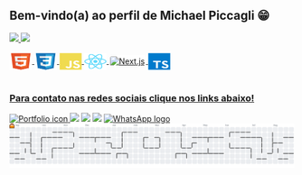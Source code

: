 ## Bem-vindo(a) ao perfil de Michael Piccagli 😁

 <div>
   <a href="https://github.com/michaelpiccagli">
   <img height="180em" src="https://github-readme-stats.vercel.app/api?username=michaelpiccagli&show_icons=true&theme=tokyonight&include_all_commits=true&count_private=true"/>
   <img height="180em" src="https://github-readme-stats.vercel.app/api/top-langs/?username=michaelpiccagli&layout=compact&langs_count=6&theme=tokyonight"/>

</div>
<div style="display: inline_block"><br>
  <img align="center" alt="HTML" height="30" width="40" src="https://raw.githubusercontent.com/devicons/devicon/master/icons/html5/html5-original.svg">
  <img align="center" alt="CSS" height="30" width="40" src="https://raw.githubusercontent.com/devicons/devicon/master/icons/css3/css3-original.svg">
  <img align="center" alt="Js" height="30" width="40" src="https://raw.githubusercontent.com/devicons/devicon/master/icons/javascript/javascript-plain.svg"> 
  <img align="center" alt="React" height="30" width="40" src="https://raw.githubusercontent.com/devicons/devicon/master/icons/react/react-original.svg">
  <img align="center" alt="Next.js" height="30" width="40" src="https://cdn.jsdelivr.net/gh/devicons/devicon/icons/nextjs/nextjs-original-wordmark.svg" style="background-color: white; border-radius: 5px; padding: 2px;">
  <img align="center" alt="TypeScript" height="30" width="40" src="https://raw.githubusercontent.com/devicons/devicon/master/icons/typescript/typescript-original.svg">
</div>

 <br>
 
  ### Para contato nas redes sociais clique nos links abaixo!
 
<div> 
    <a href="https://michaelpiccagli.netlify.app/">
      <img src="https://img.shields.io/static/v1?message=Portfolio&logo=web&label=&color=AA1DEF&logoColor=white&labelColor=&style=for-the-badge" height="28"  alt="Portfolio icon" target="_blank"/>
    </a>
    <a href="https://www.linkedin.com/in/michaelpiccagli" target="_blank"><img src="https://img.shields.io/badge/-LinkedIn-%230077B5?style=for-the-badge&logo=linkedin&logoColor=white" target="_blank"></a> 
    <a href = "mailto:michael89piccagli@gmail.com"><img src="https://img.shields.io/badge/-Gmail-%23333?style=for-the-badge&logo=gmail&logoColor=white" target="_blank"></a>
    <a href="https://instagram.com/michael_piccagli" target="_blank"><img src="https://img.shields.io/badge/-Instagram-%23E4405F?style=for-the-badge&logo=instagram&logoColor=white" target="_blank"></a>
    <a href="https://wa.me/5511947376865">
     <img src="https://img.shields.io/static/v1?message=WhatsApp&logo=whatsapp&label=&color=25D366&logoColor=white&labelColor=&style=for-the-badge" height="28" alt="WhatsApp logo" />
    </a>

  <picture>
     <source media="(prefers-color-scheme: dark)" srcset="https://raw.githubusercontent.com/michaelpiccagli/michaelpiccagli/output/pacman-contribution-graph-dark.svg">
     <source media="(prefers-color-scheme: light)" srcset="https://raw.githubusercontent.com/michaelpiccagli/michaelpiccagli/output/pacman-contribution-graph.svg">
     <img alt="pacman contribution graph" src="https://raw.githubusercontent.com/michaelpiccagli/michaelpiccagli/output/pacman-contribution-graph.svg">
  </picture>

</div>
